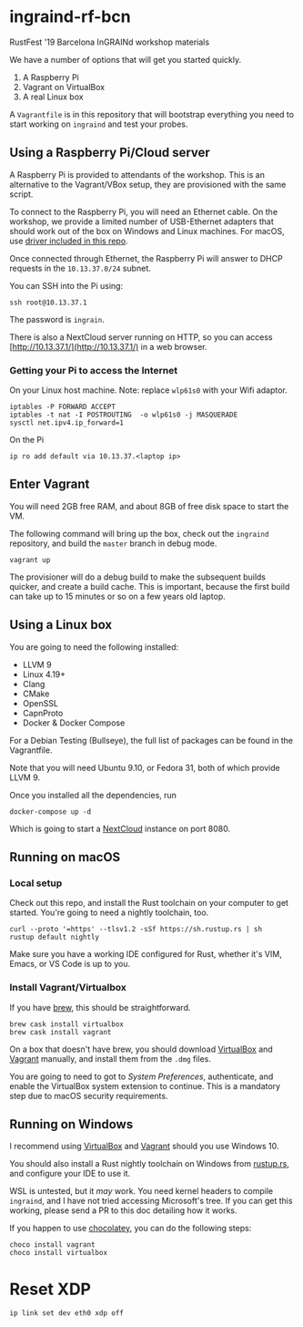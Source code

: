 # ingraind-rf-bcn

RustFest '19 Barcelona InGRAINd workshop materials

We have a number of options that will get you started quickly.

 1. A Raspberry Pi
 1. Vagrant on VirtualBox
 1. A real Linux box

A `Vagrantfile` is in this repository that will bootstrap everything
you need to start working on `ingraind` and test your probes.

## Using a Raspberry Pi/Cloud server

A Raspberry Pi is provided to attendants of the workshop.  This is an
alternative to the Vagrant/VBox setup, they are provisioned with the
same script.

To connect to the Raspberry Pi, you will need an Ethernet cable. On
the workshop, we provide a limited number of USB-Ethernet adapters
that should work out of the box on Windows and Linux machines. For
macOS, use [driver included in this
repo](./AmazonBasics_USB_LAN_Adapter_Driver_3.0._CB1198675309_.dmg).

Once connected through Ethernet, the Raspberry Pi will answer to DHCP
requests in the `10.13.37.0/24` subnet.

You can SSH into the Pi using:

    ssh root@10.13.37.1
	
The password is `ingrain`.

There is also a NextCloud server running on HTTP, so you can access
[http://10.13.37.1/](http://10.13.37.1/) in a web browser.

### Getting your Pi to access the Internet

On your Linux host machine. Note: replace `wlp61s0` with your Wifi adaptor.

```
iptables -P FORWARD ACCEPT
iptables -t nat -I POSTROUTING  -o wlp61s0 -j MASQUERADE
sysctl net.ipv4.ip_forward=1
```

On the Pi

```
ip ro add default via 10.13.37.<laptop ip>
```

## Enter Vagrant

You will need 2GB free RAM, and about 8GB of free disk space to start
the VM.

The following command will bring up the box, check out the `ingraind`
repository, and build the `master` branch in debug mode.

    vagrant up

The provisioner will do a debug build to make the
subsequent builds quicker, and create a build cache. This is
important, because the first build can take up to 15 minutes or so on
a few years old laptop.

## Using a Linux box

You are going to need the following installed:

 * LLVM 9
 * Linux 4.19+
 * Clang
 * CMake
 * OpenSSL
 * CapnProto
 * Docker & Docker Compose

For a Debian Testing (Bullseye), the full list of packages can be
found in the Vagrantfile.

Note that you will need Ubuntu 9.10, or Fedora 31, both of which
provide LLVM 9.

Once you installed all the dependencies, run

    docker-compose up -d
	
Which is going to start a [NextCloud](https://nextcloud.org/)
instance on port 8080.

## Running on macOS

### Local setup

Check out this repo, and install the Rust toolchain on your computer
to get started.
You're going to need a nightly toolchain, too.

    curl --proto '=https' --tlsv1.2 -sSf https://sh.rustup.rs | sh
	rustup default nightly
	
Make sure you have a working IDE configured for Rust, whether it's
VIM, Emacs, or VS Code is up to you.

### Install Vagrant/Virtualbox

If you have [brew](https://brew.sh), this should be straightforward.

    brew cask install virtualbox
    brew cask install vagrant
	
On a box that doesn't have brew, you should download
[VirtualBox](https://virtuabox.org) and
[Vagrant](https://vagrantup.com) manually, and install them from the
`.dmg` files.

You are going to need to got to _System Preferences_, authenticate,
and enable the VirtualBox system extension to continue.  This is a
mandatory step due to macOS security requirements.

## Running on Windows

I recommend using [VirtualBox](https://virtuabox.org) and
[Vagrant](https://vagrantup.com) should you use Windows 10.

You should also install a Rust nightly toolchain on Windows from
[rustup.rs](https://rustup.rs), and configure your IDE to use it.

WSL is untested, but it *may* work. You need kernel headers to
compile `ingraind`, and I have not tried accessing Microsoft's
tree. If you can get this working, please send a PR to this doc
detailing how it works.

If you happen to use [chocolatey](https://chocolatey.org/), you can do
the following steps:

    choco install vagrant
	choco install virtualbox
	
# Reset XDP
```
ip link set dev eth0 xdp off	
```
